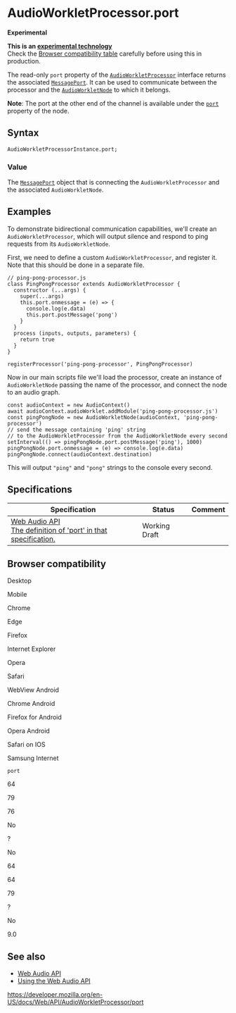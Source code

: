 # AudioWorkletProcessor.port

**Experimental**

**This is an [experimental technology](https://developer.mozilla.org/en-US/docs/MDN/Guidelines/Conventions_definitions#experimental)**  
Check the [Browser compatibility table](#browser_compatibility) carefully before using this in production.

The read-only `port` property of the [`AudioWorkletProcessor`](../audioworkletprocessor) interface returns the associated [`MessagePort`](../messageport). It can be used to communicate between the processor and the [`AudioWorkletNode`](../audioworkletnode) to which it belongs.

**Note**: The port at the other end of the channel is available under the [`port`](../audioworkletnode/port) property of the node.

## Syntax

    AudioWorkletProcessorInstance.port;

### Value

The [`MessagePort`](../messageport) object that is connecting the `AudioWorkletProcessor` and the associated `AudioWorkletNode`.

## Examples

To demonstrate bidirectional communication capabilities, we'll create an `AudioWorkletProcessor`, which will output silence and respond to ping requests from its `AudioWorkletNode`.

First, we need to define a custom `AudioWorkletProcessor`, and register it. Note that this should be done in a separate file.

    // ping-pong-processor.js
    class PingPongProcessor extends AudioWorkletProcessor {
      constructor (...args) {
        super(...args)
        this.port.onmessage = (e) => {
          console.log(e.data)
          this.port.postMessage('pong')
        }
      }
      process (inputs, outputs, parameters) {
        return true
      }
    }

    registerProcessor('ping-pong-processor', PingPongProcessor)

Now in our main scripts file we'll load the processor, create an instance of `AudioWorkletNode` passing the name of the processor, and connect the node to an audio graph.

    const audioContext = new AudioContext()
    await audioContext.audioWorklet.addModule('ping-pong-processor.js')
    const pingPongNode = new AudioWorkletNode(audioContext, 'ping-pong-processor')
    // send the message containing 'ping' string
    // to the AudioWorkletProcessor from the AudioWorkletNode every second
    setInterval(() => pingPongNode.port.postMessage('ping'), 1000)
    pingPongNode.port.onmessage = (e) => console.log(e.data)
    pingPongNode.connect(audioContext.destination)

This will output `"ping"` and `"pong"` strings to the console every second.

## Specifications

<table><thead><tr class="header"><th>Specification</th><th>Status</th><th>Comment</th></tr></thead><tbody><tr class="odd"><td><a href="https://webaudio.github.io/web-audio-api/#dom-audioworkletprocessor-port">Web Audio API<br />
<span class="small">The definition of 'port' in that specification.</span></a></td><td><span class="spec-wd">Working Draft</span></td><td></td></tr></tbody></table>

## Browser compatibility

Desktop

Mobile

Chrome

Edge

Firefox

Internet Explorer

Opera

Safari

WebView Android

Chrome Android

Firefox for Android

Opera Android

Safari on IOS

Samsung Internet

`port`

64

79

76

No

?

No

64

64

79

?

No

9.0

## See also

- [Web Audio API](../web_audio_api)
- [Using the Web Audio API](../web_audio_api/using_web_audio_api)

<a href="https://developer.mozilla.org/en-US/docs/Web/API/AudioWorkletProcessor/port" class="_attribution-link">https://developer.mozilla.org/en-US/docs/Web/API/AudioWorkletProcessor/port</a>
